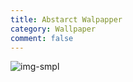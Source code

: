 ```yaml
---
title: Abstarct Walpapper
category: Wallpaper
comment: false
---
```


![img-smpl]({{site.url}}{{site.baseurl}}/src/assets/img/51324598.jpg)
